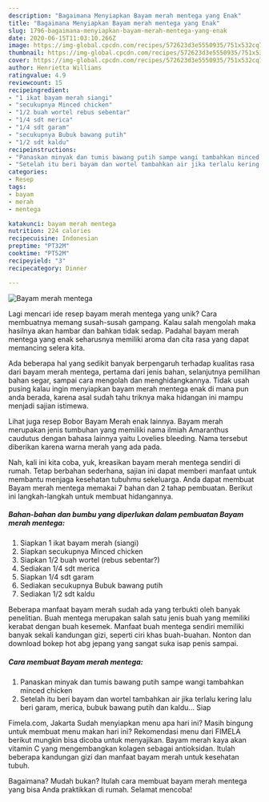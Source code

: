 ```yaml
---
description: "Bagaimana Menyiapkan Bayam merah mentega yang Enak"
title: "Bagaimana Menyiapkan Bayam merah mentega yang Enak"
slug: 1796-bagaimana-menyiapkan-bayam-merah-mentega-yang-enak
date: 2020-06-15T11:03:10.266Z
image: https://img-global.cpcdn.com/recipes/572623d3e5550935/751x532cq70/bayam-merah-mentega-foto-resep-utama.jpg
thumbnail: https://img-global.cpcdn.com/recipes/572623d3e5550935/751x532cq70/bayam-merah-mentega-foto-resep-utama.jpg
cover: https://img-global.cpcdn.com/recipes/572623d3e5550935/751x532cq70/bayam-merah-mentega-foto-resep-utama.jpg
author: Henrietta Williams
ratingvalue: 4.9
reviewcount: 15
recipeingredient:
- "1 ikat bayam merah siangi"
- "secukupnya Minced chicken"
- "1/2 buah wortel rebus sebentar"
- "1/4 sdt merica"
- "1/4 sdt garam"
- "secukupnya Bubuk bawang putih"
- "1/2 sdt kaldu"
recipeinstructions:
- "Panaskan minyak dan tumis bawang putih sampe wangi tambahkan minced chicken"
- "Setelah itu beri bayam dan wortel tambahkan air jika terlalu kering lalu beri garam, merica, bubuk bawang putih dan kaldu... Siap"
categories:
- Resep
tags:
- bayam
- merah
- mentega

katakunci: bayam merah mentega 
nutrition: 224 calories
recipecuisine: Indonesian
preptime: "PT32M"
cooktime: "PT52M"
recipeyield: "3"
recipecategory: Dinner

---
```



![Bayam merah mentega](https://img-global.cpcdn.com/recipes/572623d3e5550935/751x532cq70/bayam-merah-mentega-foto-resep-utama.jpg)

Lagi mencari ide resep bayam merah mentega yang unik? Cara membuatnya memang susah-susah gampang. Kalau salah mengolah maka hasilnya akan hambar dan bahkan tidak sedap. Padahal bayam merah mentega yang enak seharusnya memiliki aroma dan cita rasa yang dapat memancing selera kita.

Ada beberapa hal yang sedikit banyak berpengaruh terhadap kualitas rasa dari bayam merah mentega, pertama dari jenis bahan, selanjutnya pemilihan bahan segar, sampai cara mengolah dan menghidangkannya. Tidak usah pusing kalau ingin menyiapkan bayam merah mentega enak di mana pun anda berada, karena asal sudah tahu triknya maka hidangan ini mampu menjadi sajian istimewa.

Lihat juga resep Bobor Bayam Merah enak lainnya. Bayam merah merupakan jenis tumbuhan yang memiliki nama ilmiah Amaranthus caudutus dengan bahasa lainnya yaitu Lovelies bleeding. Nama tersebut diberikan karena warna merah yang ada pada.


Nah, kali ini kita coba, yuk, kreasikan bayam merah mentega sendiri di rumah. Tetap berbahan sederhana, sajian ini dapat memberi manfaat untuk membantu menjaga kesehatan tubuhmu sekeluarga. Anda dapat membuat Bayam merah mentega memakai 7 bahan dan 2 tahap pembuatan. Berikut ini langkah-langkah untuk membuat hidangannya.

<!--inarticleads1-->

##### Bahan-bahan dan bumbu yang diperlukan dalam pembuatan Bayam merah mentega:

1. Siapkan 1 ikat bayam merah (siangi)
1. Siapkan secukupnya Minced chicken
1. Siapkan 1/2 buah wortel (rebus sebentar?)
1. Sediakan 1/4 sdt merica
1. Siapkan 1/4 sdt garam
1. Sediakan secukupnya Bubuk bawang putih
1. Sediakan 1/2 sdt kaldu


Beberapa manfaat bayam merah sudah ada yang terbukti oleh banyak penelitian. Buah mentega merupakan salah satu jenis buah yang memiliki kerabat dengan buah kesemek. Manfaat buah mentega sendiri memiliki banyak sekali kandungan gizi, seperti ciri khas buah-buahan. Nonton dan download bokep hot abg jepang yang sangat suka isap penis sampai. 

<!--inarticleads2-->

##### Cara membuat Bayam merah mentega:

1. Panaskan minyak dan tumis bawang putih sampe wangi tambahkan minced chicken
1. Setelah itu beri bayam dan wortel tambahkan air jika terlalu kering lalu beri garam, merica, bubuk bawang putih dan kaldu... Siap


Fimela.com, Jakarta Sudah menyiapkan menu apa hari ini? Masih bingung untuk membuat menu makan hari ini? Rekomendasi menu dari FIMELA berikut mungkin bisa dicoba untuk menyajikan. Bayam merah kaya akan vitamin C yang mengembangkan kolagen sebagai antioksidan. Itulah beberapa kandungan gizi dan manfaat bayam merah untuk kesehatan tubuh. 

Bagaimana? Mudah bukan? Itulah cara membuat bayam merah mentega yang bisa Anda praktikkan di rumah. Selamat mencoba!
